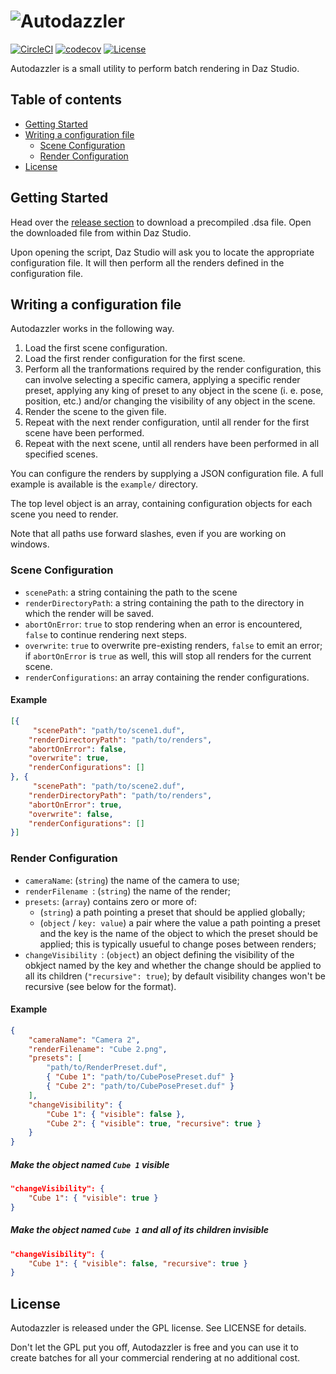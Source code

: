 # ![Autodazzler](https://i.imgur.com/KgX7eIm.jpg)
[![CircleCI](https://circleci.com/gh/ephread/Autodazzler/tree/master.svg?style=shield)](https://circleci.com/gh/ephread/Autodazzler/tree/master)
[![codecov](https://codecov.io/gh/ephread/Autodazzler/branch/master/graph/badge.svg)](https://codecov.io/gh/ephread/Autodazzler)
[![License](https://img.shields.io/badge/license-GPL-green.svg)](https://github.com/ephread/autodazzler/blob/master/LICENSE.md)

Autodazzler is a small utility to perform batch rendering in Daz Studio.

## Table of contents

  * [Getting Started](#getting-started)
  * [Writing a configuration file](#writing-a-configuration-file)
  	* [Scene Configuration](#scene-configuration)
  	* [Render Configuration](#render-configuration)
  * [License](#license)

## Getting Started

Head over the [release section](https://github.com/ephread/Autodazzler/releases) to download a precompiled .dsa file. Open the downloaded file from within Daz Studio.

Upon opening the script, Daz Studio will ask you to locate the appropriate configuration file. It will then perform all the renders defined in the configuration file.

## Writing a configuration file

Autodazzler works in the following way.

1. Load the first scene configuration.
2. Load the first render configuration for the first scene.
3. Perform all the tranformations required by the render configuration, this can involve selecting a specific camera, applying a specific render preset, applying any king of preset to any object in the scene (i. e. pose, position, etc.) and/or changing the visibility of any object in the scene.
4. Render the scene to the given file.
5. Repeat with the next render configuration, until all render for the first scene have been performed.
6. Repeat with the next scene, until all renders have been performed in all specified scenes.

You can configure the renders by supplying a JSON configuration file. A full example is available is the `example/` directory.

The top level object is an array, containing configuration objects for each scene you need to render.

Note that all paths use forward slashes, even if you are working on windows.

### Scene Configuration

- `scenePath`: a string containing the path to the scene
- `renderDirectoryPath`: a string containing the path to the directory in which the render will be saved.
- `abortOnError`: `true` to stop rendering when an error is encountered, `false` to continue rendering next steps.
- `overwrite`: `true` to overwrite pre-existing renders, `false` to emit an error; if `abortOnError` is `true` as well, this will stop all renders for the current scene.
- `renderConfigurations`: an array containing the render configurations.

#### Example

```json
[{
	 "scenePath": "path/to/scene1.duf",
    "renderDirectoryPath": "path/to/renders",
    "abortOnError": false,
    "overwrite": true,
    "renderConfigurations": []
}, {
	 "scenePath": "path/to/scene2.duf",
    "renderDirectoryPath": "path/to/renders",
    "abortOnError": true,
    "overwrite": false,
    "renderConfigurations": []
}]
```

### Render Configuration

- `cameraName`: (`string`) the name of the camera to use;
- `renderFilename `: (`string`) the name of the render;
- `presets`: (`array`) contains zero or more of:
	- (`string`) a path pointing a preset that should be applied globally;
	- (`object` / `key: value`) a pair where the value a path pointing a preset and the key is the name of the object to which the preset should be applied; this is typically usueful to change poses between renders;
- `changeVisibility `: (`object`) an object defining the visibility of the obkject named by the key and whether the change should be applied to all its children (`"recursive": true`); by default visibility changes won't be recursive (see below for the format).

#### Example

```json
{
    "cameraName": "Camera 2",
    "renderFilename": "Cube 2.png",
    "presets": [
        "path/to/RenderPreset.duf",
        { "Cube 1": "path/to/CubePosePreset.duf" }
        { "Cube 2": "path/to/CubePosePreset.duf" }
    ],
    "changeVisibility": {
        "Cube 1": { "visible": false },
        "Cube 2": { "visible": true, "recursive": true }
    }
}
```

##### Make the object named `Cube 1` visible

```json
"changeVisibility": {
    "Cube 1": { "visible": true }
}
```

##### Make the object named `Cube 1` and all of its children invisible

```json
"changeVisibility": {
    "Cube 1": { "visible": false, "recursive": true }
}
```

## License

Autodazzler is released under the GPL license. See LICENSE for details.

Don't let the GPL put you off, Autodazzler is free and you can use it to create batches for all your commercial rendering at no additional cost.